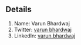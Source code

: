 ## Details

1. Name: Varun Bhardwaj
2. Twitter: [varun bhardwaj](https://www.twitter.com/varunbhardwaj626)   
3. LinkedIn: [varun bhardwaj](https://www.linkedin.com/in/varunbhardwaj626)   